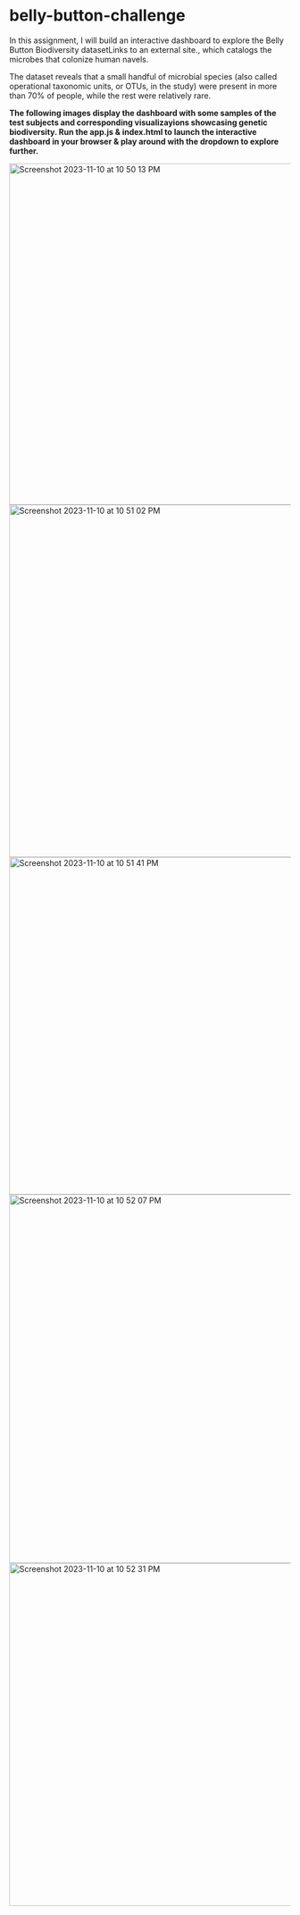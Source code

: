 # belly-button-challenge

In this assignment, I will build an interactive dashboard to explore the Belly Button Biodiversity datasetLinks to an external site., which catalogs the microbes that colonize human navels.

The dataset reveals that a small handful of microbial species (also called operational taxonomic units, or OTUs, in the study) were present in more than 70% of people, while the rest were relatively rare.

**The following images display the dashboard with some samples of the test subjects and corresponding visualizayions showcasing genetic biodiversity. Run the app.js & index.html to launch the interactive dashboard in your browser & play around with the dropdown to explore further.**

<img width="611" alt="Screenshot 2023-11-10 at 10 50 13 PM" src="https://github.com/anastasiaskr2000/belly-button-challenge/assets/131491720/5174ad60-c484-4508-921b-db9283032659">

<img width="631" alt="Screenshot 2023-11-10 at 10 51 02 PM" src="https://github.com/anastasiaskr2000/belly-button-challenge/assets/131491720/f70b6761-b2bb-4d45-aa25-42070bd14ea8">

<img width="604" alt="Screenshot 2023-11-10 at 10 51 41 PM" src="https://github.com/anastasiaskr2000/belly-button-challenge/assets/131491720/6e7466be-f998-4b3a-9462-0c71fd876e33">

<img width="660" alt="Screenshot 2023-11-10 at 10 52 07 PM" src="https://github.com/anastasiaskr2000/belly-button-challenge/assets/131491720/6315c5da-5dec-4957-b654-90837b984b66">

<img width="614" alt="Screenshot 2023-11-10 at 10 52 31 PM" src="https://github.com/anastasiaskr2000/belly-button-challenge/assets/131491720/2ce20e3e-4c30-470d-854c-c3d59e9bca3c">
